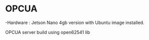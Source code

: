 # OPCUA
-Hardware : Jetson Nano 4gb version with Ubuntu image installed.

OPCUA server build using open62541 lib
